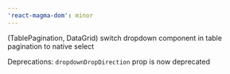 ```yaml
---
'react-magma-dom': minor
---
```


(TablePagination, DataGrid) switch dropdown component in table pagination to native select

Deprecations: `dropdownDropDirection` prop is now deprecated
